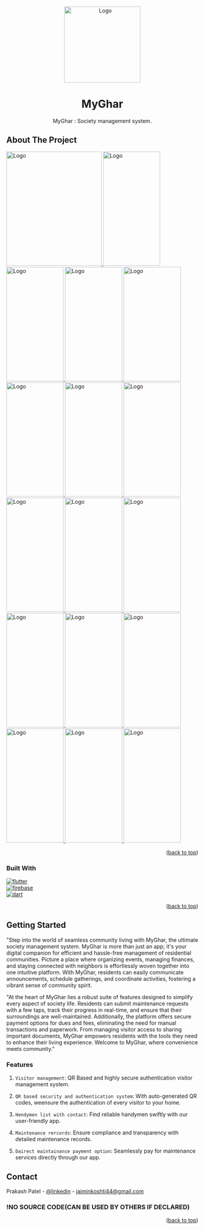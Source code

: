 
<a name="readme-top"></a>



<!--

[![Contributors][contributors-shield]][contributors-url]
[![Forks][forks-shield]][forks-url]
[![Stargazers][stars-shield]][stars-url]
[![Issues][issues-shield]][issues-url]
[![MIT License][license-shield]][license-url]
[![LinkedIn][linkedin-shield]][linkedin-url]

-->


<!-- PROJECT LOGO -->
<br />
<div align="center">

  <a href="https://github.com/OraclYT/mark-3-demo">
    <img src="assets/MyGhar_Logo.png" alt="Logo" width="200" height="200">
  </a> 


<h1 align="center">MyGhar</h1>

  <p align="center">
     MyGhar : Society management system.
    
  </p>
</div>

<!-- ABOUT THE PROJECT -->
## About The Project

<a href="https://github.com/OraclYT/mark-3-demo">
    <img src="assets/MyGhar_Logo.png" alt="Logo" width="250" height="300">
  </a> 
  <a href="https://github.com/OraclYT/mark-3-demo">
    <img src="assets/Add_Entry.jpg" alt="Logo" width="150" height="300">
  </a> 
  <a href="https://github.com/OraclYT/mark-3-demo">
    <img src="assets/Booked_Amenitis.jpg" alt="Logo" width="150" height="300">
  </a> 
  <a href="https://github.com/OraclYT/mark-3-demo">
    <img src="assets/Maintenance.jpg" alt="Logo" width="150" height="300">
  </a> 
  <a href="https://github.com/OraclYT/mark-3-demo">
    <img src="assets/Notification.jpg" alt="Logo" width="150" height="300">
  </a> 
  <a href="https://github.com/OraclYT/mark-3-demo">
    <img src="assets/Securites_Alert.jpg" alt="Logo" width="150" height="300">
  </a> 
  <a href="https://github.com/OraclYT/mark-3-demo">
    <img src="assets/Select_Amenitis.jpg" alt="Logo" width="150" height="300">
  </a> 
  <a href="https://github.com/OraclYT/mark-3-demo">
    <img src="assets/add_transaction.jpg" alt="Logo" width="150" height="300">
  </a> 
  <a href="https://github.com/OraclYT/mark-3-demo">
    <img src="assets/get_along.jpg" alt="Logo" width="150" height="300">
  </a> 
  <a href="https://github.com/OraclYT/mark-3-demo">
    <img src="assets/get_gate_pass.jpg" alt="Logo" width="150" height="300">
  </a> 
  <a href="https://github.com/OraclYT/mark-3-demo">
    <img src="assets/handymen.jpg" alt="Logo" width="150" height="300">
  </a> 
  <a href="https://github.com/OraclYT/mark-3-demo">
    <img src="assets/home_page.png" alt="Logo" width="150" height="300">
  </a> 
  <a href="https://github.com/OraclYT/mark-3-demo">
    <img src="assets/imgpsh_fullsize_anim.jpg" alt="Logo" width="150" height="300">
  </a>  
  <a href="https://github.com/OraclYT/mark-3-demo">
    <img src="assets/join_yoursocity.jpg" alt="Logo" width="150" height="300">
  </a> 
  <a href="https://github.com/OraclYT/mark-3-demo">
    <img src="assets/pdf.jpg" alt="Logo" width="150" height="300">
  </a> 
  <a href="https://github.com/OraclYT/mark-3-demo">
    <img src="assets/services.jpg" alt="Logo" width="150" height="300">
  </a> 
  <a href="https://github.com/OraclYT/mark-3-demo">
    <img src="assets/socity_fund.jpg" alt="Logo" width="150" height="300">
  </a> 

<p align="right">(<a href="#readme-top">back to top</a>)</p>



### Built With

[![flutter][flutter.js]][Next-url]<br>
[![firebase](https://img.shields.io/badge/firebase-FFCA28?style=for-the-badge&logo=firebase&logoColor=FFCA28)](Next-url)<br>
[![dart](https://img.shields.io/badge/Dart-0175C2?style=for-the-badge&logo=dart&logoColor=0175C2)](Next-url)
<!--
* [![React][React.js]][React-url]
* [![Vue][Vue.js]][Vue-url]
* [![Angular][Angular.io]][Angular-url]
* [![Svelte][Svelte.dev]][Svelte-url]
* [![Laravel][Laravel.com]][Laravel-url]
* [![Bootstrap][Bootstrap.com]][Bootstrap-url]
* [![JQuery][JQuery.com]][JQuery-url]
-->
<p align="right">(<a href="#readme-top">back to top</a>)</p>



<!-- GETTING STARTED -->
## Getting Started

"Step into the world of seamless community living with MyGhar, the ultimate society management system. MyGhar is more than just an app; it's your digital companion for efficient and hassle-free management of residential communities. Picture a place where organizing events, managing finances, and staying connected with neighbors is effortlessly woven together into one intuitive platform. With MyGhar, residents can easily communicate announcements, schedule gatherings, and coordinate activities, fostering a vibrant sense of community spirit.

"At the heart of MyGhar lies a robust suite of features designed to simplify every aspect of society life. Residents can submit maintenance requests with a few taps, track their progress in real-time, and ensure that their surroundings are well-maintained. Additionally, the platform offers secure payment options for dues and fees, eliminating the need for manual transactions and paperwork. From managing visitor access to sharing important documents, MyGhar empowers residents with the tools they need to enhance their living experience. Welcome to MyGhar, where convenience meets community."
### Features

1. `Visitor management`:  QR Based and highly secure authentication visitor management system. 

2. `QR based security and authentication system`: With auto-generated QR codes, weensure the authentication of every visitor to your home.

3. `Hendymen list with contact`: Find reliable handymen swiftly with our user-friendly app.

4. `Maintenance rercords`: Ensure compliance and transparency with detailed maintenance records.

5. `Dairect maintainance payment option`: Seamlessly pay for maintenance services directly through our app.


## Contact

Prakash Patel - [@linkedin](https://www.linkedin.com/in/prakash-patell/) - jaiminkoshti44@gmail.com

### !NO SOURCE CODE(CAN BE USED BY OTHERS IF DECLARED)

<p align="right">(<a href="#readme-top">back to top</a>)</p>



<!-- MARKDOWN LINKS & IMAGES -->
<!-- https://www.markdownguide.org/basic-syntax/#reference-style-links -->
[contributors-shield]: https://img.shields.io/github/contributors/github_username/repo_name.svg?style=for-the-badge
[contributors-url]: https://github.com/github_username/repo_name/graphs/contributors
[forks-shield]: https://img.shields.io/github/forks/github_username/repo_name.svg?style=for-the-badge
[forks-url]: https://github.com/github_username/repo_name/network/members
[stars-shield]: https://img.shields.io/github/stars/github_username/repo_name.svg?style=for-the-badge
[stars-url]: https://github.com/github_username/repo_name/stargazers
[issues-shield]: https://img.shields.io/github/issues/github_username/repo_name.svg?style=for-the-badge
[issues-url]: https://github.com/github_username/repo_name/issues
[license-shield]: https://img.shields.io/github/license/github_username/repo_name.svg?style=for-the-badge
[license-url]: https://github.com/github_username/repo_name/blob/master/LICENSE.txt
[linkedin-shield]: https://img.shields.io/badge/-LinkedIn-black.svg?style=for-the-badge&logo=linkedin&colorB=555
[linkedin-url]: https://linkedin.com/in/linkedin_username
[product-screenshot]: images/ss1.png
[product-screenshot-2]: images/ss2.png
[unity.js]: https://img.shields.io/badge/unity%203D-000000?style=for-the-badge&logo=unity&logoColor=white
[Next-url]: https://nextjs.org/
[React.js]: https://img.shields.io/badge/React-20232A?style=for-the-badge&logo=react&logoColor=61DAFB
[React-url]: https://reactjs.org/
[flutter.js]: https://img.shields.io/badge/flutter-20232A?style=for-the-badge&logo=flutter&logoColor=61DAFB
[Vue.js]: https://img.shields.io/badge/Vue.js-35495E?style=for-the-badge&logo=vuedotjs&logoColor=4FC08D
[C.js]: https://img.shields.io/badge/c%20sharp-000000?style=for-the-badge&logo=c&logoColor=4FC08D
[Vue-url]: https://vuejs.org/
[Angular.io]: https://img.shields.io/badge/Angular-DD0031?style=for-the-badge&logo=angular&logoColor=white
[Angular-url]: https://angular.io/
[Svelte.dev]: https://img.shields.io/badge/Svelte-4A4A55?style=for-the-badge&logo=svelte&logoColor=FF3E00
[Svelte-url]: https://svelte.dev/
[Laravel.com]: https://img.shields.io/badge/Laravel-FF2D20?style=for-the-badge&logo=laravel&logoColor=white
[Laravel-url]: https://laravel.com
[Bootstrap.com]: https://img.shields.io/badge/Bootstrap-563D7C?style=for-the-badge&logo=bootstrap&logoColor=white
[Bootstrap-url]: https://getbootstrap.com
[JQuery.com]: https://img.shields.io/badge/jQuery-0769AD?style=for-the-badge&logo=jquery&logoColor=white
[JQuery-url]: https://jquery.com 
